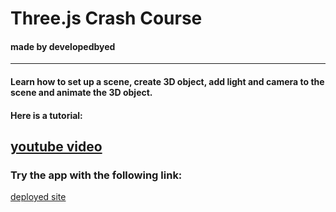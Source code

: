 # Three.js Crash Course
#### made by developedbyed

---

#### Learn how to set up a scene, create 3D object, add light and camera to the scene and animate the 3D object.
#### Here is a tutorial: 
[youtube video](https://www.youtube.com/watch?v=_OwJV2xL8M8)
---

### Try the app with the following link:
[deployed site](https://three-js-crash-course-jan-blaska.netlify.app/)